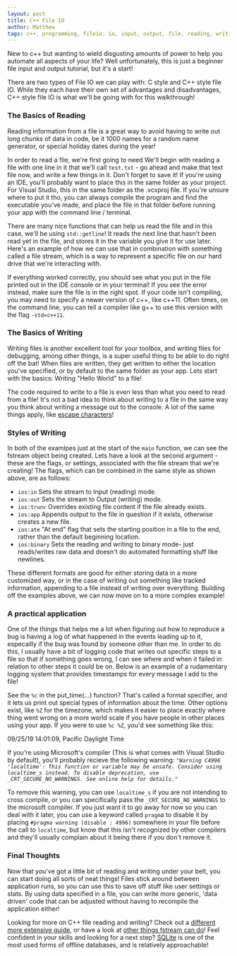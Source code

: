 ```yaml
---
layout: post
title: C++ File IO
author: Matthew
tags: c++, programming, fileio, io, input, output, file, reading, writing, beginner, guide, automation, log, logging, blog, post, loam
---
```


New to c++ but wanting to wield disgusting amounts of power to help you automate all aspects of your life? Well unfortunately, this is just a beginner file input and output tutorial, but it's a start!

There are two types of File IO we can play with: C style and C++ style file IO. While they each have their own set of advantages and disadvantages, C++ style file IO is what we'll be going with for this walkthrough!

### The Basics of Reading

Reading information from a file is a great way to avoid having to write out long chunks of data in code, be it 1000 names for a random name generator, or special holiday dates during the year! 

In order to read a file, we're first going to need We'll begin with reading a file with one line in it that we'll call `test.txt` - go ahead and make that text file now, and write a few things in it. Don't forget to save it! If you're using an IDE, you'll probably want to place this in the same folder as your project. For Visual Studio, this in the same folder as the .vcxproj file. If you're unsure where to put it tho, you can always compile the program and find the executable you've made, and place the file in that folder before running your app with the command line / terminal.

There are many nice functions that can help us read the file and in this case, we'll be using `std::getline`! It reads the next line that hasn't been read yet in the file, and stores it in the variable you give it for use later. Here's an example of how we can use that in combination with something called a file stream, which is a way to represent a specific file on our hard drive that we're interacting with.

<script src="https://gist.github.com/MatthewCech/27e87150c715c19a3418c827971684f1.js"></script>

If everything worked correctly, you should see what you put in the file printed out in the IDE console or in your terminal! If you see the error instead, make sure the file is in the right spot. If your code isn't compiling, you may need to specify a newer version of c++, like c++11. Often times, on the command line, you can tell a compiler like g++ to use this version with the flag `-std=c++11`. 

### The Basics of Writing

Writing files is another excellent tool for your toolbox, and writing files for debugging, among other things, is a super useful thing to be able to do right off the bat! When files are written, they get written to either the location you've specified, or by default to the same folder as your app. Lets start with the basics: Writing "Hello World" to a file!

<script src="https://gist.github.com/MatthewCech/4c654338b74065b8fb2ac23a8feaea24.js"></script>

The code required to write to a file is even less than what you need to read from a file! It's not a bad idea to think about writing to a file in the same way you think about writing a message out to the console. A lot of the same things apply, like [escape characters](https://en.wikipedia.org/wiki/Escape_character)!

### Styles of Writing

In both of the examlpes just at the start of the `main` function, we can see the fstream object being created. Lets have a look at the second argument - these are the flags, or settings, associated with the file stream that we're creating! The flags, which can be combined in the same style as shown above, are as follows:

- `ios:in` Sets the stream to Input (reading) mode.
- `ios:out` Sets the stream to Output (writing) mode.
- `ios:trunc` Overrides existing file content if the file already exists.
- `ios:app` Appends output to the file in question if it exists, otherwise creates a new file.
- `ios:ate` "At end" flag that sets the starting position in a file to the end, rather than the default beginning location.
- `ios:binary` Sets the reading and writing to binary mode- just reads/writes raw data and doesn't do automated formatting stuff like newlines.

These different formats are good for either storing data in a more customized way, or in the case of writing out something like tracked information, appending to a file instead of writing over everything. Building off the examples above, we can now move on to a more complex example!

### A practical application

One of the things that helps me a lot when figuring out how to reproduce a bug is having a log of what happened in the events leading up to it, especailly if the bug was found by someone other than me. In order to do this, I usually have a bit of logging code that writes out specific steps to a file so that if something goes wrong, I can see where and when it failed in relation to other steps it could be on. Below is an example of a rudamentary logging system that provides timestamps for every message I add to the file!

<script src="https://gist.github.com/MatthewCech/55259ea490906ce986924364354b3efb.js"></script>

See the `%c` in the put_time(...) function? That's called a format specifier, and it lets us print out special types of information about the time. Other options exist, like `%Z` for the timezone, which makes it easier to place exactly where thing went wrong on a more world scale if you have people in other places using your app. If you were to use `%c %Z`, you'd see something like this:

09/25/19 14:01:09, Pacific Daylight Time

If you're using Microsoft's compiler (This is what comes with Visual Studio by default), you'll probably recieve the following warning:
_`"Warning C4996 'localtime': This function or variable may be unsafe. Consider using localtime_s instead. To disable deprecation, use _CRT_SECURE_NO_WARNINGS. See online help for details."`_

To remove this warning, you can use `localtime_s` if you are not intending to cross compile, or you can specifically pass the `_CRT_SECURE_NO_WARNINGS` to the microsoft compiler. If you just want it to go away for now so you can deal with it later, you can use a keyword called `pragm`a to disable it by placing `#pragma warning (disable : 4996)` somewhere in your file before the call to `localtime`, but know that this isn't recognized by other compilers and they'll usually complain about it being there if you don't remove it.

### Final Thoughts

Now that you've got a little bit of reading and writing under your belt, you can start doing all sorts of neat things! Files stick around between application runs, so you can use this to save off stuff like user settings or stats. By using data specified in a file, you can write more generic, 'data driven' code that can be adjusted without having to recompile the application either! 

Looking for more on C++ file reading and writing?
Check out a [different more extensive guide](http://www.cplusplus.com/doc/tutorial/files/), or have a look at [other things fstream can do](http://www.cplusplus.com/reference/fstream/fstream/)! Feel confident in your skills and looking for a next step? [SQLite](https://sqlite.org/index.html) is one of the most used forms of offline databases, and is relatively approachable! 
